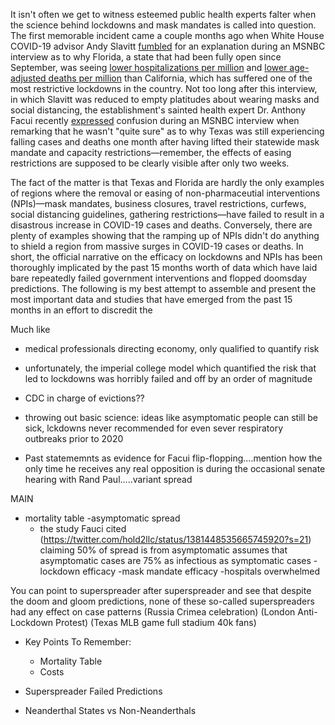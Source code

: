 It isn't often we get to witness esteemed public health experts falter when the science behind lockdowns and mask mandates is called into question. The first memorable incident came a couple months ago when White House COVID-19 advisor Andy Slavitt [fumbled](https://twitter.com/tomselliott/status/1362048016560062466?s=20) for an explanation during an MSNBC interview as to why Florida, a state that had been fully open since September, was seeing [lower hospitalizations per million](https://cdn.mises.org/roz1.png) and [lower age-adjusted deaths per million](https://pbs.twimg.com/media/ExvLaPnWUAU14K-?format=jpg&name=large) than California, which has suffered one of the most restrictive lockdowns in the country. Not too long after this interview, in which Slavitt was reduced to empty platitudes about wearing masks and social distancing, the establishment's sainted health expert Dr. Anthony Facui recently [expressed](https://twitter.com/Izzy_B911/status/1381071918502141952?s=20) confusion during an MSNBC interview when remarking that he wasn't "quite sure" as to why Texas was still experiencing falling cases and deaths one month after having lifted their statewide mask mandate and capacity restrictions&mdash;remember, the effects of easing restrictions are supposed to be clearly visible after only two weeks. 

The fact of the matter is that Texas and Florida are hardly the only examples of regions where the removal or easing of non-pharmaceutial interventions (NPIs)&mdash;mask mandates, business closures, travel restrictions, curfews, social distancing guidelines, gathering restrictions&mdash;have failed to result in a disastrous increase in COVID-19 cases and deaths. Conversely, there are plenty of examples showing that the ramping up of NPIs didn't do anything to shield a region from massive surges in COVID-19 cases or deaths. In short, the official narrative on the efficacy on lockdowns and NPIs has been thoroughly implicated by the past 15 months worth of data which have laid bare repeatedly failed government interventions and flopped doomsday predictions. The following is my best attempt to assemble and present the most important data and studies that have emerged from the past 15 months in an effort to discredit the 



Much like 

- medical professionals directing economy, only qualified to quantify risk
-   unfortunately, the imperial college model which quantified the risk that led to lockdowns was horribly failed and off by an order of magnitude
-   CDC in charge of evictions??

- throwing out basic science: ideas like asymptomatic people can still be sick, lckdowns never recommended for even sever respiratory outbreaks prior to 2020
-   Past statememnts as evidence for Facui flip-flopping....mention how the only time he receives any real opposition is during the occasional senate hearing with Rand Paul.....variant spread

MAIN
- mortality table
-asymptomatic spread
  - the study Fauci cited (https://twitter.com/hold2llc/status/1381448535665745920?s=21) claiming 50% of spread is from asymptomatic assumes that asymptomatic cases are 75% as infectious as symptomatic cases
-lockdown efficacy
-mask mandate efficacy
-hospitals overwhelmed

You can point to superspreader after superspreader and see that despite the doom and gloom predictions, none of these so-called superspreaders had any effect on case patterns
(Russia Crimea celebration)
(London Anti-Lockdown Protest)
(Texas MLB game full stadium 40k fans)

- Key Points To Remember:
  - Mortality Table
  - Costs

- Superspreader Failed Predictions
- Neanderthal States vs Non-Neanderthals
